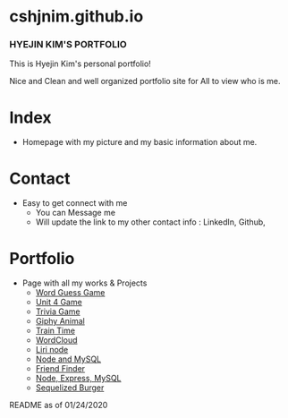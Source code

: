 # cshjnim.github.io

### HYEJIN KIM'S PORTFOLIO ###

This is Hyejin Kim's personal portfolio! 

Nice and Clean and well organized portfolio site for All to view who is me. 


# Index

- Homepage with my picture and my basic information about me.

# Contact

- Easy to get connect with me 
   * You can Message me 
   * Will update the link to my other contact info : LinkedIn, Github, 

# Portfolio

- Page with all my works & Projects
   * <a href="https://cshjnim.github.io/World_Guess_Game/">Word Guess Game</a>
   * <a href="https://cshjnim.github.io/unit-4-game/">Unit 4 Game</a>
   * <a href="https://cshjnim.github.io/triviaGame/">Trivia Game</a>
   * <a href="https://cshjnim.github.io/giphy.animal/">Giphy Animal</a>
   * <a href="https://cshjnim.github.io/Train_Time/">Train Time</a>
   * <a href="https://cshjnim.github.io/Project_Golden_Geese/">WordCloud</a>
   * <a href="https://github.com/cshjnim/liri-node-app.git">Liri node</a>
   * <a href="https://github.com/cshjnim/node-and-mysql.git">Node and MySQL</a>
   * <a href="https://friendfindercshj.herokuapp.com/">Friend Finder</a>
   * <a href="https://eatdaburger-cshj.herokuapp.com/">Node, Express, MySQL</a>
   * <a href="https://sequelizedburger-cshj.herokuapp.com/">Sequelized Burger</a>
   

README as of 01/24/2020